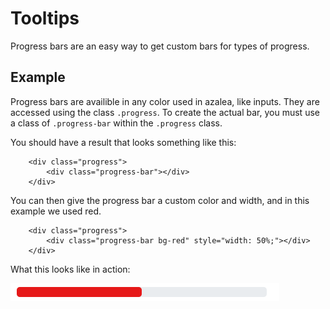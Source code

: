 
# Tooltips

Progress bars are an easy way to get custom bars for types of progress.

## Example

Progress bars are availible in any color used in azalea, like inputs. They are accessed using the class `.progress`. To create the actual bar, you must use a class of `.progress-bar` within the `.progress` class.

You should have a result that looks something like this:

```
	<div class="progress">
		<div class="progress-bar"></div>
	</div>
```

You can then give the progress bar a custom color and width, and in this example we used red.

```
	<div class="progress">
		<div class="progress-bar bg-red" style="width: 50%;"></div>
	</div>
```

What this looks like in action:

![Progress Components](../assets/progress_component.png)